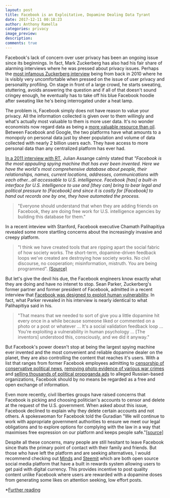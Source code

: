 ```yaml
---
layout: post
title: Facebook is an Exploitative, Dopamine Dealing Data Tyrant
date: 2017-12-11 00:18:23
author: Anthony Ramella
categories: privacy
image_preview:
description: 
comments: true
---
```


Facebook's lack of concern over user privacy has been an ongoing issue since its beginnings. In fact, Mark Zuckerberg has also had his fair share of alarming interviews where he was pressed about privacy issues. Perhaps the [most infamous Zuckerberg interview](https://www.youtube.com/watch?v=nXrKKwHmPz4) being from back in 2010 where he is visibly very uncomfortable when pressed on the issue of user privacy and personality profiling. On stage in front of a large crowd, he starts sweating, stuttering, avoids answering the question and if all of that doesn't sound cringey enough, he eventually has to take off his blue Facebook hoodie after sweating like he's being interrogated under a heat lamp. 

The problem is, Facebook simply does not have reason to value your privacy. All the information collected is given over to them willingly and what's actually most valuable to them is more user data. It's no wonder economists now regard data as being a [more valuable resource than oil](https://www.economist.com/news/leaders/21721656-data-economy-demands-new-approach-antitrust-rules-worlds-most-valuable-resource). Between Facebook and Google, the two platforms have what amounts to a monopoly on personal data just by sheer population and volume of data collected with nearly 2 billion users each. They have access to more personal data than any centralized platform has ever had.   

[In a 2011 interview with RT](https://youtu.be/Hp8rJVWC2a0?t=1m49s), Julian Assange calmly stated that *"Facebook is the most appauling spying machine that has ever been invented. Here we have the world's most comprehensive database about people, their relationships, names, current locations, addresses, communications with each other...all accessable to U.S. intelligence. Facebook [has] a built-in interface for U.S. intelligence to use and [they can] bring to bear legal and political pressure to [Facebook] and since it is costly for [Facebook] to hand out records one by one, they have automated the process.*

> "Everyone should understand that when they are adding friends on Facebook, they are doing free work for U.S. intelligence agencies by building this database for them."

In a recent inteview with Stanford, Facebook executive Chamath Palihapitiya revealed some more startling concerns about the increasingly invasive and creepy platform.  

> "I think we have created tools that are ripping apart the social fabric of how society works. The short-term, dopamine-driven feedback loops we’ve created are destroying how society works. No civil discourse, no cooperation; misinformation, mistruth. You are being programmed". [(Source)](https://www.youtube.com/watch?v=PMotykw0SIk&feature=youtu.be&t=1282)  

But let's give the devil his due, the Facebook engineers know exactly what they are doing and have no intenet to stop. Sean Parker, Zuckerberg's former partner and former president of Facebook, admitted in a recent interview that [Facebook was designed to exploit human vulnerability](https://www.axios.com/sean-parker-facebook-exploits-a-vulnerability-in-humans-2507917325.html). In fact, what Parker revealed in his interview is nearly identical to what Palihapitiya said in his.

> "That means that we needed to sort of give you a little dopamine hit every once in a while because someone liked or commented on a photo or a post or whatever ... It's a social validation feedback loop ... You're exploiting a vulnerability in human psychology ... [The inventors] understood this, consciously, and we did it anyway."

But Facebook's power doesn't stop at being the largest spying machine ever invented and the most convenient and reliable dopamine dealer on the planet, they are also controlling the content that reaches it's users. With a list that ranges from former Facebook employees admitting to [censorship of conservative political news](https://gizmodo.com/former-facebook-workers-we-routinely-suppressed-conser-1775461006), [removing photo evidence of various war crimes](https://theintercept.com/2017/11/02/war-crimes-youtube-facebook-syria-rohingya/) and [selling thousands of political propoganda ads](https://www.recode.net/2017/10/1/16394288/facebook-russia-ads-congress-senate-house-mark-zuckerberg) to alleged Russian-based organizations, Facebook should by no means be regarded as a free and open exchange of information.

Even more recently, civil liberties groups have raised concerns that Facebook is picking and choosing politician's accounts to censor and delete at the request of the U.S. government. When asked about this issue, Facebook declined to explain why they delete certain accounts and not others. A spokeswoman for Facebook told the Guradian "We will continue to work with appropriate government authorities to ensure we meet our legal obligations and to explore options for complying with the law in a way that maximises free expression on our platform and keeps people safe."[[source]](https://www.theguardian.com/us-news/2018/jan/04/facebook-chechnya-ramzan-kadyrov-political-censorship)  

Despite all these concerns, many people are still hesitant to leave Facebook since thats the primary point of contact with their family and friends. But those who have left the platform and are seeking alternatives, I would recommend checking out [Minds](https://www.minds.com/) and [Steemit](https://steemit.com/) which are both open source social media platform that have a built in rewards system allowing users to get paid with digital currency. This provides incentive to post quality content unlike Facebook where users are rewarded with a dopamine doses from generating some likes on attention seeking, low effort posts.  

*[Further reading](https://www.marketwatch.com/story/the-shocking-things-you-reveal-about-yourself-when-you-like-things-on-facebook-2017-05-16)
